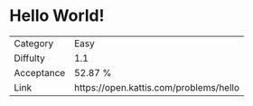 # Hello World!

<table>
    <tr>
        <td>Category</td>
        <td>Easy</td>
    </tr>
    <tr>
        <td>Diffulty</td>
        <td>1.1</td>
    </tr>
    <tr>
        <td>Acceptance</td>
        <td>52.87 %</td>
    </tr>
    <tr>
        <td>Link</td>
        <td>https://open.kattis.com/problems/hello</td>
    </tr>
</table>